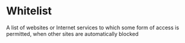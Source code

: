 [Title]: # (Whitelist)
[Difficulty]: # (Beginner)
[Order]: # (134)

# Whitelist

A list of websites or Internet services to which some form of access is permitted, when other sites are automatically blocked